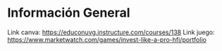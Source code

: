 # Información General

Link canva: https://educonuvg.instructure.com/courses/138 Link juego:
https://www.marketwatch.com/games/invest-like-a-pro-hfi/portfolio
